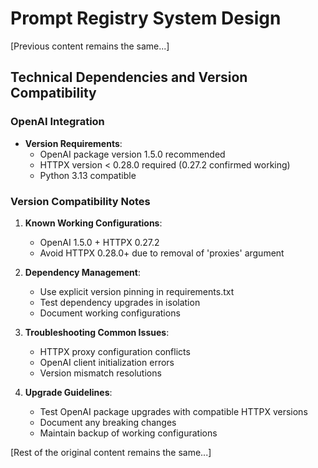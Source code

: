 # Prompt Registry System Design

[Previous content remains the same...]

## Technical Dependencies and Version Compatibility

### OpenAI Integration
- **Version Requirements**:
  - OpenAI package version 1.5.0 recommended
  - HTTPX version < 0.28.0 required (0.27.2 confirmed working)
  - Python 3.13 compatible

### Version Compatibility Notes
1. **Known Working Configurations**:
   - OpenAI 1.5.0 + HTTPX 0.27.2
   - Avoid HTTPX 0.28.0+ due to removal of 'proxies' argument

2. **Dependency Management**:
   - Use explicit version pinning in requirements.txt
   - Test dependency upgrades in isolation
   - Document working configurations

3. **Troubleshooting Common Issues**:
   - HTTPX proxy configuration conflicts
   - OpenAI client initialization errors
   - Version mismatch resolutions

4. **Upgrade Guidelines**:
   - Test OpenAI package upgrades with compatible HTTPX versions
   - Document any breaking changes
   - Maintain backup of working configurations

[Rest of the original content remains the same...]